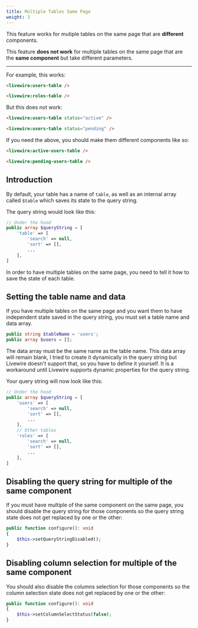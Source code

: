 ```yaml
---
title: Multiple Tables Same Page
weight: 3
---
```


This feature works for mutiple tables on the same page that are **different** components.

This feature **does not work** for multiple tables on the same page that are the **same component** but take different parameters.

---

For example, this works:

```html
<livewire:users-table />

<livewire:roles-table />
```

But this does not work:

```html
<livewire:users-table status="active" />

<livewire:users-table status="pending" />
```

If you need the above, you should make them different components like so:

```html
<livewire:active-users-table />

<livewire:pending-users-table />
```

## Introduction

By default, your table has a name of `table`, as well as an internal array called `$table` which saves its state to the query string.

The query string would look like this:

```php
// Under the hood
public array $queryString = [
    'table' => [
        'search' => null,
        'sort' => [],
        ...
    ],
]
```

In order to have multiple tables on the same page, you need to tell it how to save the state of each table.

## Setting the table name and data

If you have multiple tables on the same page and you want them to have independent state saved in the query string, you must set a table name and data array.

```php
public string $tableName = 'users';
public array $users = [];
```

The data array must be the same name as the table name. This data array will remain blank, I tried to create it dynamically in the query string but Livewire doesn't support that, so you have to define it yourself. It is a workaround until Livewire supports dynamic properties for the query string.

Your query string will now look like this:

```php
// Under the hood
public array $queryString = [
    'users' => [
        'search' => null,
        'sort' => [],
        ...
    ],
    // Other tables
    'roles' => [
        'search' => null,
        'sort' => [],
        ...
    ],
]
```

## Disabling the query string for multiple of the same component

If you must have multiple of the same component on the same page, you should disable the query string for those components so the query string state does not get replaced by one or the other:

```php
public function configure(): void
{
    $this->setQueryStringDisabled();
}
```

## Disabling column selection for multiple of the same component

You should also disable the columns selection for those components so the column selection state does not get replaced by one or the other:

```php
public function configure(): void
{
    $this->setColumnSelectStatus(false);
}
```
